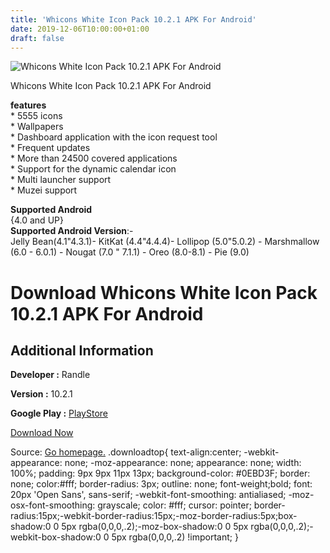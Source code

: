 ```yaml
---
title: 'Whicons White Icon Pack 10.2.1 APK For Android'
date: 2019-12-06T10:00:00+01:00
draft: false
---
```


![Whicons White Icon Pack 10.2.1 APK For Android](https://i0.wp.com/apkhome.net/wp-content/uploads/2019/12/Whicons-White-Icon-Pack-10.2.1.png "Whicons White Icon Pack 10.2.1 APK For Android")

  

Whicons White Icon Pack 10.2.1 APK For Android

**features**  
\* 5555 icons  
\* Wallpapers  
\* Dashboard application with the icon request tool  
\* Frequent updates  
\* More than 24500 covered applications  
\* Support for the dynamic calendar icon  
\* Multi launcher support  
\* Muzei support

**Supported Android**  
{4.0 and UP}  
**Supported Android Version**:-  
Jelly Bean(4.1"4.3.1)- KitKat (4.4"4.4.4)- Lollipop (5.0"5.0.2) - Marshmallow (6.0 - 6.0.1) - Nougat (7.0 " 7.1.1) - Oreo (8.0-8.1) - Pie (9.0)

Download Whicons White Icon Pack 10.2.1 APK For Android
=======================================================

Additional Information
----------------------

**Developer :** Randle

**Version :** 10.2.1

**Google Play :** [PlayStore](https://play.google.com/store/apps/details?id=com.whicons.iconpack)

  

[Download Now](https://store4app.co/post/whicons-white-icon-pack-10-2-1-apk-for-android_1575214116)

  
Source: [Go homepage.](https://store4app.co/post/whicons-white-icon-pack-10-2-1-apk-for-android_1575214116) .downloadtop{ text-align:center; -webkit-appearance: none; -moz-appearance: none; appearance: none; width: 100%; padding: 9px 9px 11px 13px; background-color: #0EBD3F; border: none; color:#fff; border-radius: 3px; outline: none; font-weight;bold; font: 20px 'Open Sans', sans-serif; -webkit-font-smoothing: antialiased; -moz-osx-font-smoothing: grayscale; color: #fff; cursor: pointer; border-radius:15px;-webkit-border-radius:15px;-moz-border-radius:5px;box-shadow:0 0 5px rgba(0,0,0,.2);-moz-box-shadow:0 0 5px rgba(0,0,0,.2);-webkit-box-shadow:0 0 5px rgba(0,0,0,.2) !important; }